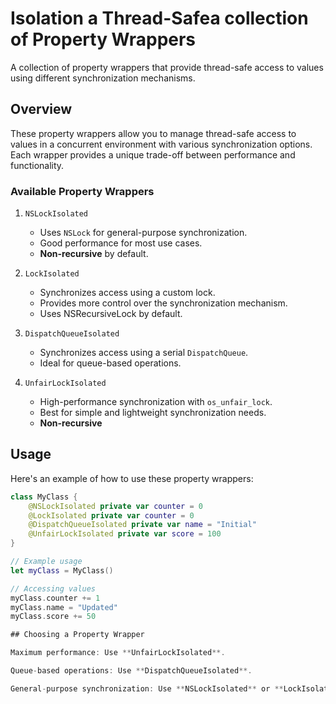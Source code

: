 # Isolation a Thread-Safea collection of Property Wrappers

A collection of property wrappers that provide thread-safe access to values using different synchronization mechanisms.

## Overview

These property wrappers allow you to manage thread-safe access to values in a concurrent environment with various synchronization options. Each wrapper provides a unique trade-off between performance and functionality.

### Available Property Wrappers

1. `NSLockIsolated`
   - Uses `NSLock` for general-purpose synchronization.
   - Good performance for most use cases.
   - **Non-recursive** by default.
   
2. `LockIsolated`
    - Synchronizes access using a custom lock.
    - Provides more control over the synchronization mechanism.
    - Uses NSRecursiveLock by default.

3. `DispatchQueueIsolated`
   - Synchronizes access using a serial `DispatchQueue`.
   - Ideal for queue-based operations.

4. `UnfairLockIsolated`
   - High-performance synchronization with `os_unfair_lock`.
   - Best for simple and lightweight synchronization needs.
   - **Non-recursive**

## Usage

Here's an example of how to use these property wrappers:

```swift
class MyClass {
    @NSLockIsolated private var counter = 0
    @LockIsolated private var counter = 0
    @DispatchQueueIsolated private var name = "Initial"
    @UnfairLockIsolated private var score = 100
}

// Example usage
let myClass = MyClass()

// Accessing values
myClass.counter += 1
myClass.name = "Updated"
myClass.score += 50

## Choosing a Property Wrapper

Maximum performance: Use **UnfairLockIsolated**.

Queue-based operations: Use **DispatchQueueIsolated**.

General-purpose synchronization: Use **NSLockIsolated** or **LockIsolated**
